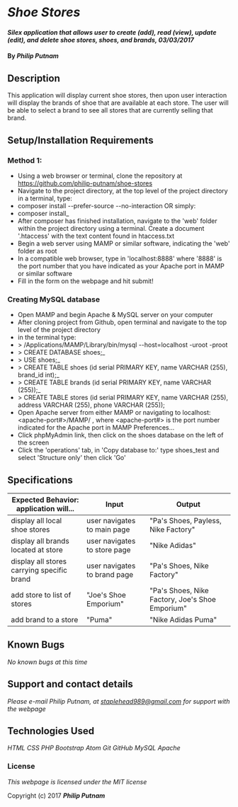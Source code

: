 # _Shoe Stores_

#### _Silex application that allows user to create (add), read (view), update (edit), and delete shoe stores, shoes, and brands, 03/03/2017_

#### By _**Philip Putnam**_

## Description

This application will display current shoe stores, then upon user interaction will display the brands of shoe that are available at each store. The user will be able to select a brand to see all stores that are currently selling that brand.

## Setup/Installation Requirements

### Method 1:
* Using a web browser or terminal, clone the repository at https://github.com/philip-putnam/shoe-stores
* Navigate to the project directory, at the top level of the project directory in a terminal, type:
* composer install --prefer-source --no-interaction
OR simply:
* composer install_
* After composer has finished installation, navigate to the 'web' folder within the project directory using a terminal. Create a document '.htaccess' with the text content found in htaccess.txt
* Begin a web server using MAMP or similar software, indicating the 'web' folder as root
* In a compatible web browser, type in 'localhost:8888' where '8888' is the port number that you have indicated as your Apache port in MAMP or similar software
* Fill in the form on the webpage and hit submit!

### Creating MySQL database

* Open MAMP and begin Apache & MySQL server on your computer
* After cloning project from Github, open terminal and navigate to the top level of the project directory
* in the terminal type:
* \> /Applications/MAMP/Library/bin/mysql --host=localhost -uroot -proot
* \> CREATE DATABASE shoes;_
* \> USE shoes;_
* \> CREATE TABLE shoes (id serial PRIMARY KEY, name VARCHAR (255), brand_id int);_
* \> CREATE TABLE brands (id serial PRIMARY KEY, name VARCHAR (255));_
* \> CREATE TABLE stores (id serial PRIMARY KEY, name VARCHAR (255), address VARCHAR (255), phone VARCHAR (255));
* Open Apache server from either MAMP or navigating to localhost:<apache-port#>/MAMP/ , where <apache-port#> is the port number indicated for the Apache port in MAMP Preferences...
* Click phpMyAdmin link, then click on the shoes database on the left of the screen
* Click the 'operations' tab, in 'Copy database to:' type shoes_test and select 'Structure only' then click 'Go'

## Specifications

| Expected Behavior: application will... | Input | Output |
| -------------------------------------- | ----- | ------ |
| display all local shoe stores | user navigates to main page | "Pa's Shoes, Payless, Nike Factory" |
| display all brands located at store | user navigates to store page | "Nike Adidas" |
| display all stores carrying specific brand | user navigates to brand page | "Pa's Shoes, Nike Factory" |
| add store to list of stores | "Joe's Shoe Emporium" | "Pa's Shoes, Nike Factory, Joe's Shoe Emporium" |
| add brand to a store | "Puma" | "Nike Adidas Puma" |

## Known Bugs

_No known bugs at this time_

## Support and contact details

_Please e-mail Philip Putnam, at staplehead989@gmail.com for support with the webpage_

## Technologies Used

_HTML_
_CSS_
_PHP_
_Bootstrap_
_Atom_
_Git_
_GitHub_
_MySQL_
_Apache_

### License

*This webpage is licensed under the MIT license*

Copyright (c) 2017 **_Philip Putnam_**
